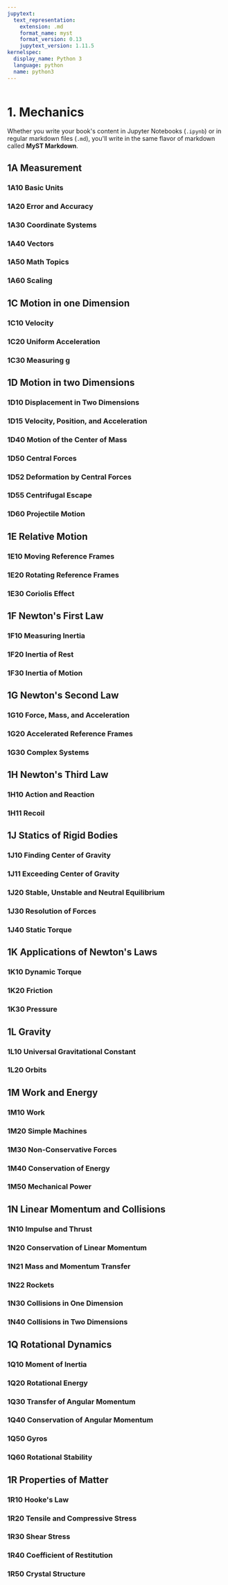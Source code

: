 ```yaml
---
jupytext:
  text_representation:
    extension: .md
    format_name: myst
    format_version: 0.13
    jupytext_version: 1.11.5
kernelspec:
  display_name: Python 3
  language: python
  name: python3
---
```


```{contents}
```

# 1. Mechanics

Whether you write your book's content in Jupyter Notebooks (`.ipynb`) or
in regular markdown files (`.md`), you'll write in the same flavor of markdown
called **MyST Markdown**.

## 1A	Measurement
### 1A10	Basic Units
### 1A20	Error and Accuracy
### 1A30	Coordinate Systems
### 1A40	Vectors
### 1A50	Math Topics
### 1A60	Scaling
 	
## 1C	Motion in one Dimension
### 1C10	Velocity
### 1C20	Uniform Acceleration
### 1C30	Measuring g
	
## 1D	Motion in two Dimensions
### 1D10	Displacement in Two Dimensions
### 1D15	Velocity, Position, and Acceleration
### 1D40	Motion of the Center of Mass
### 1D50	Central Forces
### 1D52	Deformation by Central Forces
### 1D55	Centrifugal Escape
### 1D60	Projectile Motion
	 
## 1E	Relative Motion
### 1E10	Moving Reference Frames
### 1E20	Rotating Reference Frames
### 1E30	Coriolis Effect
	 
## 1F	Newton's First Law
### 1F10	Measuring Inertia
### 1F20	Inertia of Rest
### 1F30	Inertia of Motion
	 
## 1G	Newton's Second Law
### 1G10	Force, Mass, and Acceleration
### 1G20	Accelerated Reference Frames
### 1G30	Complex Systems
	 
## 1H	Newton's Third Law
### 1H10	Action and Reaction
### 1H11	Recoil
	
## 1J	Statics of Rigid Bodies
### 1J10	Finding Center of Gravity
### 1J11	Exceeding Center of Gravity
### 1J20	Stable, Unstable and Neutral Equilibrium
### 1J30	Resolution of Forces
### 1J40	Static Torque
	 
## 1K	Applications of Newton's Laws
### 1K10	Dynamic Torque
### 1K20	Friction
### 1K30	Pressure
	 
## 1L	Gravity
### 1L10	Universal Gravitational Constant
### 1L20	Orbits
	 
## 1M	Work and Energy
### 1M10	Work
### 1M20	Simple Machines
### 1M30	Non-Conservative Forces
### 1M40	Conservation of Energy
### 1M50	Mechanical Power
	 
## 1N	Linear Momentum and Collisions
### 1N10	Impulse and Thrust
### 1N20	Conservation of Linear Momentum
### 1N21	Mass and Momentum Transfer
### 1N22	Rockets
### 1N30	Collisions in One Dimension
### 1N40	Collisions in Two Dimensions
	 
## 1Q	Rotational Dynamics
### 1Q10	Moment of Inertia
### 1Q20	Rotational Energy
### 1Q30	Transfer of Angular Momentum
### 1Q40	Conservation of Angular Momentum
### 1Q50	Gyros
### 1Q60	Rotational Stability
	 
## 1R	Properties of Matter
### 1R10	Hooke's Law
### 1R20	Tensile and Compressive Stress
### 1R30	Shear Stress
### 1R40	Coefficient of Restitution
### 1R50	Crystal Structure

